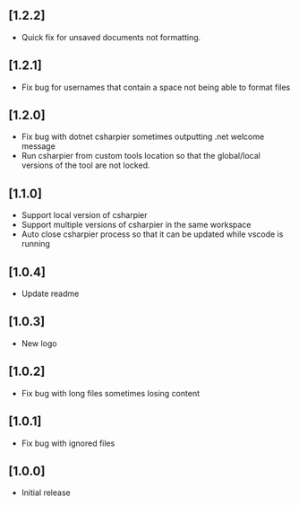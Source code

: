 ## [1.2.2]
- Quick fix for unsaved documents not formatting.

## [1.2.1]
- Fix bug for usernames that contain a space not being able to format files

## [1.2.0]
- Fix bug with dotnet csharpier sometimes outputting .net welcome message
- Run csharpier from custom tools location so that the global/local versions of the tool are not locked.

## [1.1.0]

- Support local version of csharpier
- Support multiple versions of csharpier in the same workspace
- Auto close csharpier process so that it can be updated while vscode is running

## [1.0.4]

- Update readme

## [1.0.3]

- New logo

## [1.0.2]

- Fix bug with long files sometimes losing content

## [1.0.1]

- Fix bug with ignored files

## [1.0.0]

- Initial release
